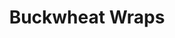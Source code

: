---
title: Buckwheat Wraps
metadata:
  servings: '2'
  title: Buckwheat Wraps
  course: Side
  source: https://www.freee-foods.co.uk/recipes/buckwheat-flat-bread-tortilla-wraps
ingredients:
- name: tepid water
  amount: 180 ml
- name: buckwheat flour
  amount: 100 g
- name: coconut oil
  amount: 4 tsp
cookware:
- name: mixing bowl
- name: whisk
- name: frying pan
steps:
- description: Grab a mixing bowl and add in the buckwheat flour, gradually whisk
    in the tepid water to form the mixture for the wrap.
- description: Leave the mixture to stand for 15-20 minutes (although you can cook
    straight away if you're in a rush).
- description: Add a teaspoon of coconut oil to a frying pan on a medium heat. Add
    half the mixture to the pan to cook for 2-3 minutes, until it's firm enough to
    flip.
- description: Flip it over and cook the other side for 1-2 minutes.
- description: Transfer to a plate, and cover with foil if you want to keep it warm.

---